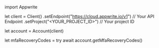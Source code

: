 import Appwrite

let client = Client()
    .setEndpoint("https://cloud.appwrite.io/v1") // Your API Endpoint
    .setProject("&lt;YOUR_PROJECT_ID&gt;") // Your project ID

let account = Account(client)

let mfaRecoveryCodes = try await account.getMfaRecoveryCodes()

